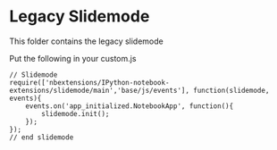 Legacy Slidemode
================

This folder contains the legacy slidemode

Put the following in your custom.js


```
// Slidemode
require(['nbextensions/IPython-notebook-extensions/slidemode/main','base/js/events'], function(slidemode, events){
    events.on('app_initialized.NotebookApp', function(){
        slidemode.init();
    });
});
// end slidemode
```
